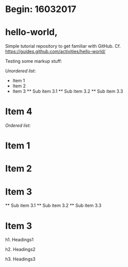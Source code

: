 # Begin: 16032017
# hello-world, 
Simple tutorial repository to get familiar with GitHub.
Cf. https://guides.github.com/activities/hello-world/

Testing some markup stuff:

*Unordered list*:
* Item 1
* Item 2
* Item 3
** Sub item 3.1
** Sub item 3.2
** Sub item 3.3
# Item 4

_Ordered list_:
# Item 1
# Item 2
# Item 3
** Sub item 3.1
** Sub item 3.2
** Sub item 3.3
# Item 3

h1. Headings1

h2. Headings2

h3. Headings3

